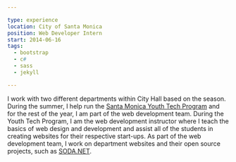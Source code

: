 ```yaml
---

type: experience
location: City of Santa Monica
position: Web Developer Intern
start: 2014-06-16
tags:
  - bootstrap
  - c#
  - sass
  - jekyll

---
```


I work with two different departments within City Hall based on the season. During the summer, I help run the [Santa Monica Youth Tech Program](http://santamonicayouthtech.com) and for the rest of the year, I am part of the web development team. During the Youth Tech Program, I am the web development instructor where I teach the basics of web design and development and assist all of the students in creating websites for their respective start-ups. As part of the web development team, I work on department websites and their open source projects, such as [SODA.NET](https://github.com/CityofSantaMonica/SODA.NET).
